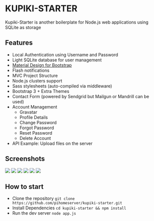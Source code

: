 KUPIKI-STARTER
==============

Kupiki-Starter is another boilerplate for Node.js web applications using SQLite as storage

Features
--------

- Local Authentication using Username and Password
- Light SQLite database for user management
- [Material Design for Bootstrap](http://fezvrasta.github.io/bootstrap-material-design/) 
- Flash notifications
- MVC Project Structure
- Node.js clusters support
- Sass stylesheets (auto-compiled via middleware)
- Bootstrap 3 + Extra Themes
- Contact Form (powered by Sendgrid but Mailgun or Mandrill can be used)
- Account Management
    - Gravatar
    - Profile Details
    - Change Password
    - Forgot Password
    - Reset Password
    - Delete Account
- API Example: Upload files on the server

Screenshots
-----------

![](https://github.com/pihomeserver/kupiki-starter/blob/master/uploads/home.png)
![](https://github.com/pihomeserver/kupiki-starter/blob/master/uploads/signin.png)
![](https://github.com/pihomeserver/kupiki-starter/blob/master/uploads/profile1.png)
![](https://github.com/pihomeserver/kupiki-starter/blob/master/uploads/profile2.png)
![](https://github.com/pihomeserver/kupiki-starter/blob/master/uploads/contact.png)
![](https://github.com/pihomeserver/kupiki-starter/blob/master/uploads/express-status.png)

How to start
------------

- Clone the repository 
    ```git clone https://github.com/pihomeserver/kupiki-starter.git```
- Install Dependencies 
    ```cd kupiki-starter && npm install```
- Run the dev server
    ```node app.js```
